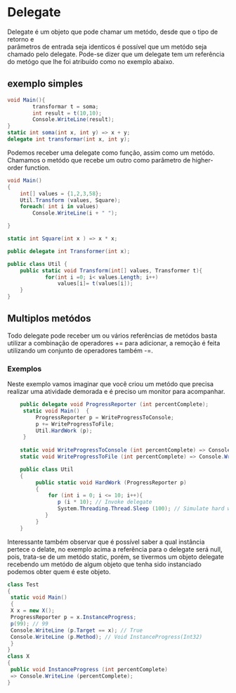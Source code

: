 # Delegate 

Delegate é um objeto que pode chamar um metódo, desde que o tipo de retorno e  
parâmetros  de entrada seja identicos é possível que um metódo seja chamado pelo delegate.
Pode-se dizer que um delegate tem um referência do metógo que lhe foi atribuído como no exemplo abaixo.

## exemplo simples 
```csharp
void Main(){	
    	transformar t = soma;	
    	int result = t(10,10);	
    	Console.WriteLine(result);
}
static int soma(int x, int y) => x + y;
delegate int transformar(int x, int y);
```
Podemos receber uma delegate como função, assim como um metódo. Chamamos o metódo que recebe um outro como parâmetro de higher-order function.
```csharp
void Main()
{	
	int[] values = {1,2,3,58};
	Util.Transform (values, Square);
	foreach( int i in values)
		Console.WriteLine(i + " ");

}

static int Square(int x ) => x * x;

public delegate int Transformer(int x);

public class Util {
	public static void Transform(int[] values, Transformer t){
			for(int i =0; i< values.Length; i++)
			    values[i]= t(values[i]);
	}
}
```
## Multiplos metódos
Todo delegate pode receber um ou vários referências de metódos basta utilizar a combinação de operadores += para adicionar, a remoção é feita utilizando um conjunto de operadores também -=. 

### Exemplos 
Neste exemplo vamos imaginar que você criou um metódo que precisa realizar uma atividade demorada e é preciso um monitor para acompanhar.
```csharp
    public delegate void ProgressReporter (int percentComplete);
	 static void Main()	 {
		 ProgressReporter p = WriteProgressToConsole;
		 p += WriteProgressToFile;
		 Util.HardWork (p);
	 }
 	
	static void WriteProgressToConsole (int percentComplete) => Console.WriteLine (percentComplete);
 	static void WriteProgressToFile (int percentComplete) => Console.WriteLine ("Escrevendo em arquivo.");

	public class Util
	{
		 public static void HardWork (ProgressReporter p)
		 {
			 for (int i = 0; i <= 10; i++){
		 		p (i * 10); // Invoke delegate
		 		System.Threading.Thread.Sleep (100); // Simulate hard work
		 	}
		 }
	}
```
Interessante também observar que é possível saber a qual instância pertece o delate,
no exemplo acima a referência para o delegate será null, pois, trata-se de um metódo static, porém, se tivermos um objeto delegate recebendo um metódo de algum objeto que tenha sido instanciado podemos obter quem é este objeto.
```csharp
class Test
{
 static void Main()
 {
 X x = new X();
 ProgressReporter p = x.InstanceProgress;
 p(99); // 99
 Console.WriteLine (p.Target == x); // True
 Console.WriteLine (p.Method); // Void InstanceProgress(Int32)
 }
}
class X
{
 public void InstanceProgress (int percentComplete)
 => Console.WriteLine (percentComplete);
}
```
